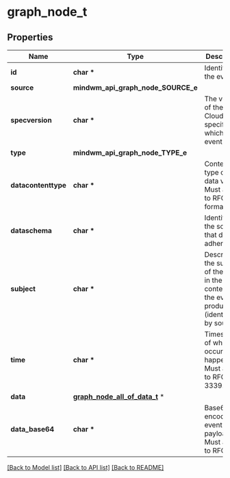# graph_node_t

## Properties
Name | Type | Description | Notes
------------ | ------------- | ------------- | -------------
**id** | **char \*** | Identifies the event. | 
**source** | **mindwm_api_graph_node_SOURCE_e** |  | 
**specversion** | **char \*** | The version of the CloudEvents specification which the event uses. | 
**type** | **mindwm_api_graph_node_TYPE_e** |  | 
**datacontenttype** | **char \*** | Content type of the data value. Must adhere to RFC 2046 format. | [optional] 
**dataschema** | **char \*** | Identifies the schema that data adheres to. | [optional] 
**subject** | **char \*** | Describes the subject of the event in the context of the event producer (identified by source). | [optional] 
**time** | **char \*** | Timestamp of when the occurrence happened. Must adhere to RFC 3339. | [optional] 
**data** | [**graph_node_all_of_data_t**](graph_node_all_of_data.md) \* |  | [optional] 
**data_base64** | **char \*** | Base64 encoded event payload. Must adhere to RFC4648. | [optional] 

[[Back to Model list]](../README.md#documentation-for-models) [[Back to API list]](../README.md#documentation-for-api-endpoints) [[Back to README]](../README.md)



